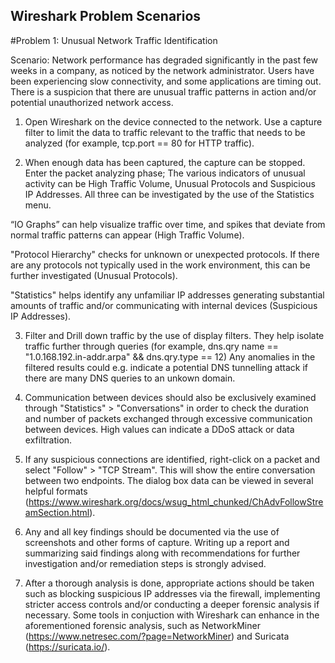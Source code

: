 ## Wireshark Problem Scenarios

#Problem 1: Unusual Network Traffic Identification

Scenario: Network performance has degraded significantly in the past few weeks in a company, as noticed by the network administrator.
Users have been experiencing slow connectivity, and some applications are timing out.
There is a suspicion that there are unusual traffic patterns in action and/or potential unauthorized network access.

1) Open Wireshark on the device connected to the network.
Use a capture filter to limit the data to traffic relevant to the traffic that needs to be analyzed (for example, tcp.port == 80 for HTTP traffic).



2) When enough data has been captured, the capture can be stopped.
Enter the packet analyzing phase; The various indicators of unusual activity can be High Traffic Volume, Unusual Protocols and Suspicious IP Addresses. All three can be investigated by the use of the Statistics menu.



“IO Graphs” can help visualize traffic over time, and spikes that deviate from normal traffic patterns can appear (High Traffic Volume).

"Protocol Hierarchy" checks for unknown or unexpected protocols. If there are any protocols not typically used in the work environment, this can be further investigated (Unusual Protocols).

"Statistics" helps identify any unfamiliar IP addresses generating substantial amounts of traffic and/or communicating with internal devices (Suspicious IP Addresses).



3) Filter and Drill down traffic by the use of display filters. They help isolate traffic further through queries (for example, dns.qry name == "1.0.168.192.in-addr.arpa" && dns.qry.type == 12)
Any anomalies in the filtered results could e.g. indicate a potential DNS tunnelling attack if there are many DNS queries to an unkown domain.



4) Communication between devices should also be exclusively examined through "Statistics" > "Conversations" in order to check the duration and number of packets exchanged through excessive communication between devices. High values can indicate a DDoS attack or data exfiltration.



5) If any suspicious connections are identified, right-click on a packet and select "Follow" > "TCP Stream". This will show the entire conversation between two endpoints. The dialog box data can be viewed in several helpful formats (https://www.wireshark.org/docs/wsug_html_chunked/ChAdvFollowStreamSection.html).



6) Any and all key findings should be documented via the use of screenshots and other forms of capture. Writing up a report and summarizing said findings along with recommendations for further investigation and/or remediation steps is strongly advised.



7) After a thorough analysis is done, appropriate actions should be taken such as blocking suspicious IP addresses via the firewall, implementing stricter access controls and/or conducting a deeper forensic analysis if necessary.
Some tools in conjuction with Wireshark can enhance in the aforementioned forensic analysis, such as NetworkMiner (https://www.netresec.com/?page=NetworkMiner) and Suricata (https://suricata.io/).
